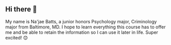 ## Hi there 👋

My name is Na'jae Batts, a junior honors Psychology major, Criminology major from Baltimore, MD. I hope to learn everything this course has to offer me and be able to retain the information so I can use it later in life.
Super excited! 😊
